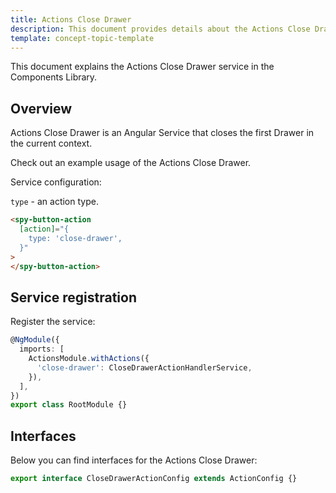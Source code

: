 ```yaml
---
title: Actions Close Drawer
description: This document provides details about the Actions Close Drawer service in the Components Library.
template: concept-topic-template
---
```


This document explains the Actions Close Drawer service in the Components Library.

## Overview

Actions Close Drawer is an Angular Service that closes the first Drawer in the current context.

Check out an example usage of the Actions Close Drawer.

Service configuration:

`type` - an action type.

```html
<spy-button-action
  [action]="{
    type: 'close-drawer',
  }"
>
</spy-button-action>
```

## Service registration

Register the service:

```ts
@NgModule({
  imports: [
    ActionsModule.withActions({
      'close-drawer': CloseDrawerActionHandlerService,
    }),
  ],
})
export class RootModule {}
```

## Interfaces

Below you can find interfaces for the Actions Close Drawer:

```ts
export interface CloseDrawerActionConfig extends ActionConfig {}
```
